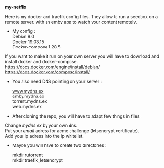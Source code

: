 __my-netflix__  

Here is my docker and traefik config files. They allow to run a seedbox on a remote server, with an emby app to watch your content remotely.   

* My config :  
  Debian 9.0  
  Docker 19.03.15  
  Docker-compose 1.28.5   
  
If you want to make it run on your own server you will have to download and install docker and docker-compose.  
https://docs.docker.com/engine/install/debian/  
https://docs.docker.com/compose/install/  

* You also need DNS pointing on your server :  
  
  www.mydns.ex  
  emby.mydns.ex  
  torrent.mydns.ex  
  web.mydns.ex  

* After cloning the repo, you will have to adapt few things in files :  

Change *mydns.ex* by your own dns.  
Put your *email* adress for acme challenge (letsencrypt certificate).  
Add your ip adress into the ip whitelist.  

* Maybe you will have to create two directories :  
  
  mkdir rutorrent  
  mkdir traefik_letsencrypt   
